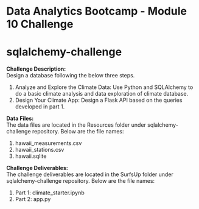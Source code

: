 # Data Analytics Bootcamp - Module 10 Challenge
# sqlalchemy-challenge

<b>Challenge Description:</b><br>
Design a database following the below three steps.<br>
  1. Analyze and Explore the Climate Data: Use Python and SQLAlchemy to do a basic climate analysis and data exploration of climate database.<br>
  2. Design Your Climate App: Design a Flask API based on the queries developed in part 1.<br>

<b>Data Files:</b><br>
The data files are located in the Resources folder under sqlalchemy-challenge repository. Below are the file names:<br>
1. hawaii_measurements.csv<br>
2. hawaii_stations.csv<br>
3. hawaii.sqlite<br>

<b>Challenge Deliverables:</b><br>
The challenge deliverables are located in the SurfsUp folder under sqlalchemy-challenge repository. Below are the file names:<br>
1. Part 1: climate_starter.ipynb<br>
2. Part 2: app.py<br>
